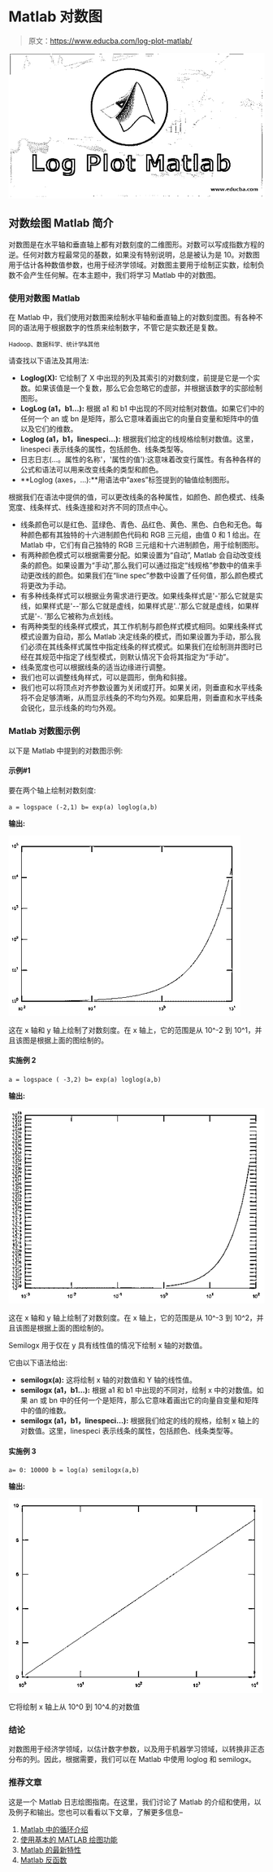 # Matlab 对数图

> 原文：<https://www.educba.com/log-plot-matlab/>

![Log Plot Matlab](img/24d17fb5737ae2a465a20e12c4f80f16.png)



## 对数绘图 Matlab 简介

对数图是在水平轴和垂直轴上都有对数刻度的二维图形。对数可以写成指数方程的逆。任何对数方程最常见的基数，如果没有特别说明，总是被认为是 10。对数图用于估计各种数值参数，也用于经济学领域。对数图主要用于绘制正实数，绘制负数不会产生任何解。在本主题中，我们将学习 Matlab 中的对数图。

### 使用对数图 Matlab

在 Matlab 中，我们使用对数图来绘制水平轴和垂直轴上的对数刻度图。有各种不同的语法用于根据数字的性质来绘制数字，不管它是实数还是复数。

<small>Hadoop、数据科学、统计学&其他</small>

请查找以下语法及其用法:

*   **Loglog(X):** 它绘制了 X 中出现的列及其索引的对数刻度，前提是它是一个实数。如果该值是一个复数，那么它会忽略它的虚部，并根据该数字的实部绘制图形。
*   **LogLog (a1，b1…):** 根据 a1 和 b1 中出现的不同对绘制对数值。如果它们中的任何一个 an 或 bn 是矩阵，那么它意味着画出它的向量自变量和矩阵中的值以及它们的维数。
*   **Loglog (a1，b1，linespeci…):** 根据我们给定的线规格绘制对数值。这里，linespeci 表示线条的属性，包括颜色、线条类型等。
*   日志日志(…。属性的名称'，'属性的值'):这意味着改变行属性。有各种各样的公式和语法可以用来改变线条的类型和颜色。
*   **Loglog (axes，...):**用语法中“axes”标签提到的轴值绘制图形。

根据我们在语法中提供的值，可以更改线条的各种属性，如颜色、颜色模式、线条宽度、线条样式、线条连接和对齐不同的顶点中心。

*   线条颜色可以是红色、蓝绿色、青色、品红色、黄色、黑色、白色和无色。每种颜色都有其独特的十六进制颜色代码和 RGB 三元组，由值 0 和 1 给出。在 Matlab 中，它们有自己独特的 RGB 三元组和十六进制颜色，用于绘制图形。
*   有两种颜色模式可以根据需要分配。如果设置为“自动”, Matlab 会自动改变线条的颜色。如果设置为“手动”,那么我们可以通过指定“线规格”参数中的值来手动更改线的颜色。如果我们在“line spec”参数中设置了任何值，那么颜色模式将更改为手动。
*   有多种线条样式可以根据业务需求进行更改。如果线条样式是'-'那么它就是实线，如果样式是'--'那么它就是虚线，如果样式是'..'那么它就是虚线，如果样式是'-. '那么它被称为点划线。
*   有两种类型的线条样式模式，其工作机制与颜色样式模式相同。如果线条样式模式设置为自动，那么 Matlab 决定线条的模式，而如果设置为手动，那么我们必须在其线条样式属性中指定线条的样式模式。如果我们在绘制测井图时已经在其规范中指定了线型模式，则默认情况下会将其指定为“手动”。
*   线条宽度也可以根据线条的适当边缘进行调整。
*   我们也可以调整线角样式，可以是圆形，倒角和斜接。
*   我们也可以将顶点对齐参数设置为关闭或打开。如果关闭，则垂直和水平线条将不会足够清晰，从而显示线条的不均匀外观。如果启用，则垂直和水平线条会锐化，显示线条的均匀外观。

### Matlab 对数图示例

以下是 Matlab 中提到的对数图示例:

#### 示例#1

要在两个轴上绘制对数刻度:

`a = logspace (-2,1)
b= exp(a)
loglog(a,b)`

**输出:**

![Log Plot Matlab output 1](img/16ad9587b4fbaa995da9f62c558cb009.png)



这在 x 轴和 y 轴上绘制了对数刻度。在 x 轴上，它的范围是从 10^-2 到 10^1，并且该图是根据上面的图绘制的。

#### 实施例 2

`a = logspace ( -3,2)
b= exp(a)
loglog(a,b)`

**输出:**

![Log Plot Matlab output 2](img/90f8f38dc06c1abd805e931d61388992.png)



这在 x 轴和 y 轴上绘制了对数刻度。在 x 轴上，它的范围是从 10^-3 到 10^2，并且该图是根据上面的图绘制的。

Semilogx 用于仅在 y 具有线性值的情况下绘制 x 轴的对数值。

它由以下语法给出:

*   **semilogx(a):** 这将绘制 x 轴的对数值和 Y 轴的线性值。
*   **semilogx (a1，b1…):** 根据 a1 和 b1 中出现的不同对，绘制 x 中的对数值。如果 an 或 bn 中的任何一个是矩阵，那么它意味着画出它的向量自变量和矩阵中的值的维数。
*   **semilogx (a1，b1，linespeci…):** 根据我们给定的线的规格，绘制 x 轴上的对数值。这里，linespeci 表示线条的属性，包括颜色、线条类型等。

#### 实施例 3

`a= 0: 10000
b = log(a)
semilogx(a,b)`

**输出:**

![Example 3](img/b267486a28cc286bf71e45e9905393a3.png)



它将绘制 x 轴上从 10^0 到 10^4.的对数值

### 结论

对数图用于经济学领域，以估计数字参数，以及用于机器学习领域，以转换非正态分布的列。因此，根据需要，我们可以在 Matlab 中使用 loglog 和 semilogx。

### 推荐文章

这是一个 Matlab 日志绘图指南。在这里，我们讨论了 Matlab 的介绍和使用，以及例子和输出。您也可以看看以下文章，了解更多信息–

1.  [Matlab 中的循环介绍](https://www.educba.com/loops-in-matlab/)
2.  [使用基本的 MATLAB 绘图功能](https://www.educba.com/matlab-plot-function/)
3.  [Matlab 的最新特性](https://www.educba.com/matlab-features/)
4.  [Matlab 反函数](https://www.educba.com/matlab-inverse-function/)





